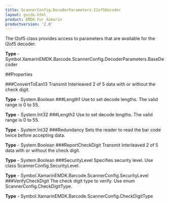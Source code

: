 ```yaml
---
title: ScannerConfig.DecoderParameters.I2of5Decoder
layout: guide.html
product: EMDK For Xamarin
productversion: '2.0'
---
```

The I2of5 class provides access to parameters that are available for the I2of5 decoder.

**Type** - Symbol.XamarinEMDK.Barcode.ScannerConfig.DecoderParameters.BaseDecoder

##Properties

###ConvertToEan13
Transmit Interleaved 2 of 5 data with or without the check digit.

**Type** - System.Boolean
###Length1
Use to set decode lengths. The valid range is 0 to 55.

**Type** - System.Int32
###Length2
Use to set decode lengths. The valid range is 0 to 55.

**Type** - System.Int32
###Redundancy
Sets the reader to read the bar code twice before accepting data.

**Type** - System.Boolean
###ReportCheckDigit
Transmit Interleaved 2 of 5 data with or without the check digit.

**Type** - System.Boolean
###SecurityLevel
Specifies security level. Use class ScannerConfig.SecurityLevel.

**Type** - Symbol.XamarinEMDK.Barcode.ScannerConfig.SecurityLevel
###VerifyCheckDigit
The check digit type to verify. Use enum ScannerConfig.CheckDigitType.

**Type** - Symbol.XamarinEMDK.Barcode.ScannerConfig.CheckDigitType















